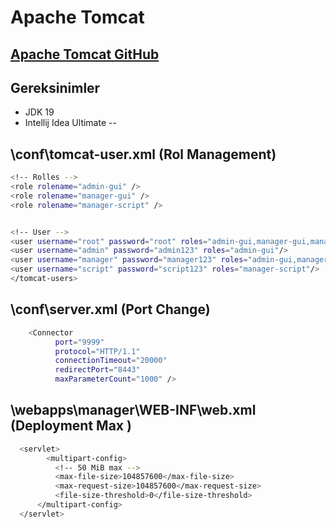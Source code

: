 # Apache Tomcat
[Apache Tomcat GitHub](https://github.com/hamitmizrak/Peak_SGM_apache_tomcatr)
---

## Gereksinimler
- JDK 19
- Intellij Idea Ultimate
--

## \conf\tomcat-user.xml (Rol Management)
```sh
<!-- Rolles -->
<role rolename="admin-gui" />
<role rolename="manager-gui" />
<role rolename="manager-script" />


<!-- User -->
<user username="root" password="root" roles="admin-gui,manager-gui,manager-script"/>
<user username="admin" password="admin123" roles="admin-gui"/>
<user username="manager" password="manager123" roles="admin-gui,manager-gui"/>
<user username="script" password="script123" roles="manager-script"/>
</tomcat-users>
```

## \conf\server.xml (Port Change) 
```sh
	<Connector 
          port="9999" 
          protocol="HTTP/1.1" 
          connectionTimeout="20000" 
          redirectPort="8443" 
          maxParameterCount="1000" />
```

## \webapps\manager\WEB-INF\\web.xml (Deployment Max )
```sh
  <servlet>
	    <multipart-config>
          <!-- 50 MiB max -->
          <max-file-size>104857600</max-file-size>
          <max-request-size>104857600</max-request-size>
          <file-size-threshold>0</file-size-threshold>
      </multipart-config>
  </servlet>
```




